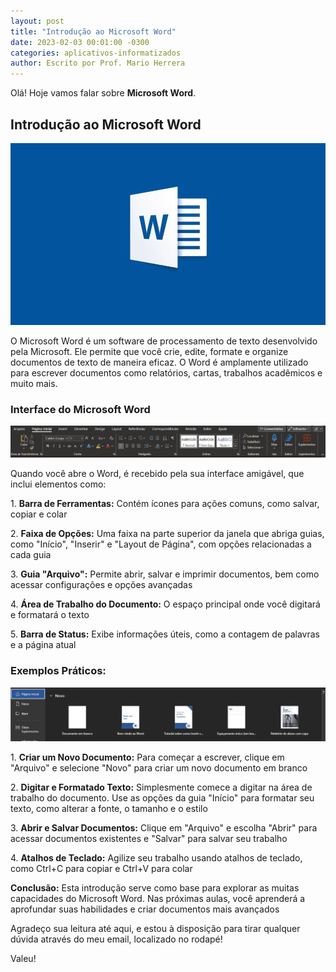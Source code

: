```yaml
---
layout: post
title: "Introdução ao Microsoft Word"
date: 2023-02-03 00:01:00 -0300
categories: aplicativos-informatizados
author: Escrito por Prof. Mario Herrera
---
```


Olá! Hoje vamos falar sobre **Microsoft Word**.

## Introdução ao Microsoft Word


![](https://github.com/mariopuebla17/blog/blob/main/_images/202302/word1.jpg?raw=true)

O Microsoft Word é um software de processamento de texto desenvolvido pela Microsoft. Ele permite que você crie, edite, formate e organize documentos de texto de maneira eficaz. O Word é amplamente utilizado para escrever documentos como relatórios, cartas, trabalhos acadêmicos e muito mais.

### Interface do Microsoft Word


![](https://github.com/mariopuebla17/blog/blob/main/_images/202302/word2.jpg?raw=true)

Quando você abre o Word, é recebido pela sua interface amigável, que inclui elementos como:

1\. **Barra de Ferramentas:** Contém ícones para ações comuns, como salvar, copiar e colar  

2\. **Faixa de Opções:** Uma faixa na parte superior da janela que abriga guias, como "Início", "Inserir" e "Layout de Página", com opções relacionadas a cada guia  

3\. **Guia "Arquivo":** Permite abrir, salvar e imprimir documentos, bem como acessar configurações e opções avançadas  

4\. **Área de Trabalho do Documento:** O espaço principal onde você digitará e formatará o texto  

5\. **Barra de Status:** Exibe informações úteis, como a contagem de palavras e a página atual

### Exemplos Práticos:


![](https://github.com/mariopuebla17/blog/blob/main/_images/202302/word3.jpg?raw=true)

1\. **Criar um Novo Documento:** Para começar a escrever, clique em "Arquivo" e selecione "Novo" para criar um novo documento em branco  

2\. **Digitar e Formatado Texto:** Simplesmente comece a digitar na área de trabalho do documento. Use as opções da guia "Início" para formatar seu texto, como alterar a fonte, o tamanho e o estilo  

3\. **Abrir e Salvar Documentos:** Clique em "Arquivo" e escolha "Abrir" para acessar documentos existentes e "Salvar" para salvar seu trabalho  

4\. **Atalhos de Teclado:** Agilize seu trabalho usando atalhos de teclado, como Ctrl+C para copiar e Ctrl+V para colar


**Conclusão:** Esta introdução serve como base para explorar as muitas capacidades do Microsoft Word. Nas próximas aulas, você aprenderá a aprofundar suas habilidades e criar documentos mais avançados  


Agradeço sua leitura até aqui, e estou à disposição para tirar qualquer dúvida através do meu email, localizado no rodapé!

Valeu!